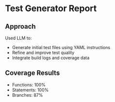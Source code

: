 # Test Generator Report

## Approach
Used LLM to:
- Generate initial test files using YAML instructions
- Refine and improve test quality
- Integrate build logs and coverage data

## Coverage Results
- Functions: 100%
- Statements: 100%
- Branches: 87%

